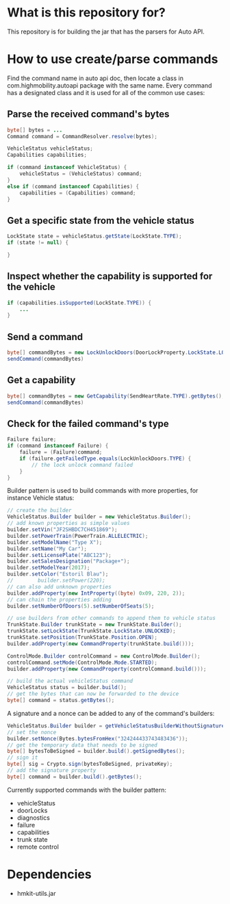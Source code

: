 # What is this repository for? #

This repository is for building the jar that has the parsers for Auto API.

# How to use create/parse commands #

Find the command name in auto api doc, then locate a class in com.highmobility.autoapi package with
the same name. Every command has a designated class and it is used for all of the common use cases:

## Parse the received command's bytes ##
```java
byte[] bytes = ...
Command command = CommandResolver.resolve(bytes);

VehicleStatus vehicleStatus;
Capabilities capabilities;

if (command instanceof VehicleStatus) {
    vehicleStatus = (VehicleStatus) command;
}
else if (command instanceof Capabilities) {
    capabilities = (Capabilities) command;
}
```

## Get a specific state from the vehicle status ##
```java
LockState state = vehicleStatus.getState(LockState.TYPE);
if (state != null) {

}
```

## Inspect whether the capability is supported for the vehicle ##
```java
if (capabilities.isSupported(LockState.TYPE)) {
    ...
}
```

## Send a command ##
```java
byte[] commandBytes = new LockUnlockDoors(DoorLockProperty.LockState.LOCKED).getBytes();
sendCommand(commandBytes)
```

## Get a capability ##
```java
byte[] commandBytes = new GetCapability(SendHeartRate.TYPE).getBytes();
sendCommand(commandBytes)
```

## Check for the failed command's type ##
```java
Failure failure;
if (command instanceof Failure) {
    failure = (Failure)command;
    if (failure.getFailedType.equals(LockUnlockDoors.TYPE) {
        // the lock unlock command failed
    }
}
```

Builder pattern is used to build commands with more properties, for instance Vehicle status:

```java
// create the builder
VehicleStatus.Builder builder = new VehicleStatus.Builder();
// add known properties as simple values 
builder.setVin("JF2SHBDC7CH451869");
builder.setPowerTrain(PowerTrain.ALLELECTRIC);
builder.setModelName("Type X");
builder.setName("My Car");
builder.setLicensePlate("ABC123");
builder.setSalesDesignation("Package+");
builder.setModelYear(2017);
builder.setColor("Estoril Blau");
//        builder.setPower(220);
// can also add unknown properties
builder.addProperty(new IntProperty((byte) 0x09, 220, 2));
// can chain the properties adding
builder.setNumberOfDoors(5).setNumberOfSeats(5);

// use builders from other commands to append them to vehicle status
TrunkState.Builder trunkState = new TrunkState.Builder();
trunkState.setLockState(TrunkState.LockState.UNLOCKED);
trunkState.setPosition(TrunkState.Position.OPEN);
builder.addProperty(new CommandProperty(trunkState.build()));

ControlMode.Builder controlCommand = new ControlMode.Builder();
controlCommand.setMode(ControlMode.Mode.STARTED);
builder.addProperty(new CommandProperty(controlCommand.build()));

// build the actual vehicleStatus command
VehicleStatus status = builder.build();
// get the bytes that can now be forwarded to the device
byte[] command = status.getBytes();
```

A signature and a nonce can be added to any of the command's builders:

```java
VehicleStatus.Builder builder = getVehicleStatusBuilderWithoutSignature();
// set the nonce
builder.setNonce(Bytes.bytesFromHex("324244433743483436"));
// get the temporary data that needs to be signed
byte[] bytesToBeSigned = builder.build().getSignedBytes();
// sign it
byte[] sig = Crypto.sign(bytesToBeSigned, privateKey);
// add the signature property
byte[] command = builder.build().getBytes();
```

Currently supported commands with the builder pattern:

* vehicleStatus
* doorLocks
* diagnostics
* failure
* capabilities
* trunk state
* remote control

# Dependencies #

* hmkit-utils.jar